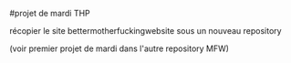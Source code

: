 
#projet de mardi THP

récopier le site bettermotherfuckingwebsite sous un nouveau repository

(voir premier projet de mardi dans l'autre repository MFW)
 
